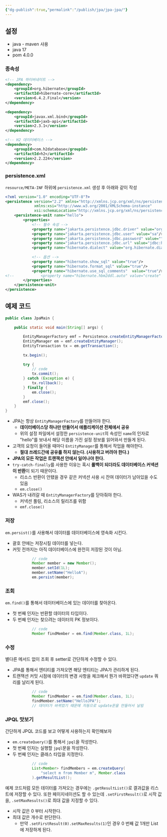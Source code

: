 ```yaml
---
{"dg-publish":true,"permalink":"/publish/jpa/jpa-jpa/"}
---
```


## 설정
- java - maven 사용
- java 17
- pom 4.0.0
### 종속성
```xml
<!-- JPA 하이버네이트 -->  
<dependency>  
    <groupId>org.hibernate</groupId>  
    <artifactId>hibernate-core</artifactId>  
    <version>6.4.2.Final</version>  
</dependency>  
  
<dependency>  
    <groupId>javax.xml.bind</groupId>  
    <artifactId>jaxb-api</artifactId>  
    <version>2.3.1</version>  
</dependency>  
  
<!-- H2 데이터베이스 -->  
<dependency>  
    <groupId>com.h2database</groupId>  
    <artifactId>h2</artifactId>  
    <version>2.2.224</version>  
</dependency>
```

### persistence.xml

`resource/META-INF` 하위에 `persistence.xml` 생성 후 아래와 같이 작성
```xml
<?xml version="1.0" encoding="UTF-8"?>  
<persistence version="2.2" xmlns="http://xmlns.jcp.org/xml/ns/persistence"  
             xmlns:xsi="http://www.w3.org/2001/XMLSchema-instance"  
             xsi:schemaLocation="http://xmlns.jcp.org/xml/ns/persistence http://xmlns.jcp.org/xml/ns/persistence/persistence_2_2.xsd">  
    <persistence-unit name="hello">  
        <properties>  
            <!-- 필수 속성 -->  
            <property name="jakarta.persistence.jdbc.driver" value="org.h2.Driver"/>  
            <property name="jakarta.persistence.jdbc.user" value="sa"/>  
            <property name="jakarta.persistence.jdbc.password" value=""/>  
            <property name="jakarta.persistence.jdbc.url" value="jdbc:h2:tcp://localhost/~/test"/>  
            <property name="hibernate.dialect" value="org.hibernate.dialect.H2Dialect"/>  
  
            <!-- 옵션 -->  
            <property name="hibernate.show_sql" value="true"/>  
            <property name="hibernate.format_sql" value="true"/>  
            <property name="hibernate.use_sql_comments"  value="true"/>  
<!--            <property name="hibernate.hbm2ddl.auto" value="create" />-->  
        </properties>  
    </persistence-unit>  
</persistence>
```


## 예제 코드

```java
public class JpaMain {  
  
    public static void main(String[] args) {  
  
        EntityManagerFactory emf = Persistence.createEntityManagerFactory("hello");  
        EntityManager em = emf.createEntityManager();  
        EntityTransaction tx = em.getTransaction();  
  
        tx.begin();  
  
        try {  
            // code
            tx.commit();  
        } catch (Exception e) {  
            tx.rollback();  
        } finally {  
            em.close();  
        }        
        emf.close();  
    }
}
```

- JPA는 항상 `EntityManagerFactory`를 만들어야 한다.
	- **데이터베이스당 하나만 만들어서 애플리케이션 전체에서 공유**
	- 위의 설정 파일에서 설정한 `persistence-unit`의 속성인 `name`의 인자로 "hello"를 보내서 해당 이름을 가진 설정 정보를 읽어와서 만들게 된다.
- 고객의 요청이 들어올 때마다 `EntityManager`를 통해서 작업을 해야한다.
	- **절대 쓰레드간에 공유를 하지 않는다. (사용하고 버려야 한다.)**
- **JPA의 모든 작업은 트랜잭션 안에서 일어나야 한다.**
- `try-catch-finally`를 사용한 이유는 혹시 **롤백이 되더라도 데이터베이스 커넥션이 반환**이 되기 때문이다.
	- 리소스 반환이 안됐을 경우 같은 커넥션 사용 시 잔여 데이터가 남아있을 수도 있음
	- `em.close()`
- WAS가 내려갈 때 `EntityManagerFactory`를 닫아줘야 한다.
	- 커넥션 풀링, 리소스의 릴리즈를 위함
	- `emf.close()`


### 저장

`em.persist()`를 사용해서 데이터를 데이터베이스에 영속화 시킨다.
- 괄호 안에는 저장시킬 데이터를 넣는다.
- 커밋 전까지는 아직 데이터베이스에 완전히 저장된 것이 아님.

```java
			// code
			Member member = new Member();
			member.setId(1L);
			member.setName("HelloA");
			em.persist(member);
```


### 조회

`em.find()`를 통해서 데이터베이스에 있는 데이터를 찾아온다.
- 첫 번째 인자는 반환할 데이터의 타입이다.
- 두 번째 인자는 찾으려는 데이터의 PK 정보이다.

```java
			// code
			Member findMember = em.find(Member.class, 1L);
```


### 수정

별다른 메서드 없이 조회 후 setter로 간단하게 수정할 수 있다.
- JPA를 통해서 엔티티를 가져오면 해당 엔티티는 JPA가 관리하게 된다. 
- 트랜잭션 커밋 시점에 데이터의 변경 사항을 체크해서 뭔가 바뀌었다면 `update` 쿼리를 날리게 된다.

```java
			// code
			Member findMember = em.find(Member.class, 1L);
			findMember.setName("HelloJPA");
			// 데이터가 바뀌었기 때문에 자동으로 update문을 만들어서 날림    
```


### JPQL 맛보기

간단하게 JPQL 코드를 보고 어떻게 사용하는지 확인해보자
- `em.createQuery()`를 통해서 `jpql`을 작성한다.
- 첫 번째 인자는 실행할 `jpql`문을 작성한다.
- 두 번째 인자는 클래스 타입을 지정한다.

```java
			// code
			List<Member> findMembers = em.createQuery(
				"select m from Member m", Member.class
			).getResultList();    
```

예제 코드처럼 모든 데이터를 가져오는 경우에는 `.getResultList()`로 결과값을 리스트에 저장할 수 있다. 또한 페이지네이션도 할 수 있는데 `.setFirstResult()`로 시작 값을, `.setMaxResults()`로 최대 값을 지정할 수 있다.
- 시작 값은 0 부터 시작한다.
- 최대 값은 개수로 판단한다.
	- 만약 `.setFirstResult(0).setMaxResults(1)`인 경우 0 번째 값 1개만 List에 저장하게 된다.